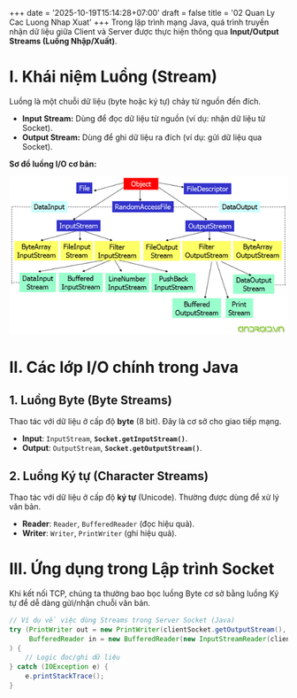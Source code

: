 +++
date = '2025-10-19T15:14:28+07:00'
draft = false
title = '02 Quan Ly Cac Luong Nhap Xuat'
+++
Trong lập trình mạng Java, quá trình truyền nhận dữ liệu giữa Client và Server được thực hiện thông qua **Input/Output Streams (Luồng Nhập/Xuất)**.

# I. Khái niệm Luồng (Stream)
Luồng là một chuỗi dữ liệu (byte hoặc ký tự) chảy từ nguồn đến đích.
* **Input Stream:** Dùng để đọc dữ liệu từ nguồn (ví dụ: nhận dữ liệu từ Socket).
* **Output Stream:** Dùng để ghi dữ liệu ra đích (ví dụ: gửi dữ liệu qua Socket).

**Sơ đồ luồng I/O cơ bản:**

![Mô hình Java I/O Stream](bai2.png)

# II. Các lớp I/O chính trong Java

## 1. Luồng Byte (Byte Streams)
Thao tác với dữ liệu ở cấp độ **byte** (8 bit). Đây là cơ sở cho giao tiếp mạng.
* **Input**: `InputStream`, **`Socket.getInputStream()`**.
* **Output**: `OutputStream`, **`Socket.getOutputStream()`**.

## 2. Luồng Ký tự (Character Streams)
Thao tác với dữ liệu ở cấp độ **ký tự** (Unicode). Thường được dùng để xử lý văn bản.
* **Reader**: `Reader`, `BufferedReader` (đọc hiệu quả).
* **Writer**: `Writer`, `PrintWriter` (ghi hiệu quả).

# III. Ứng dụng trong Lập trình Socket
Khi kết nối TCP, chúng ta thường bao bọc luồng Byte cơ sở bằng luồng Ký tự để dễ dàng gửi/nhận chuỗi văn bản.

```java
// Ví dụ về việc dùng Streams trong Server Socket (Java)
try (PrintWriter out = new PrintWriter(clientSocket.getOutputStream(), true);
     BufferedReader in = new BufferedReader(new InputStreamReader(clientSocket.getInputStream()));
) {
    // Logic đọc/ghi dữ liệu
} catch (IOException e) {
    e.printStackTrace();
}